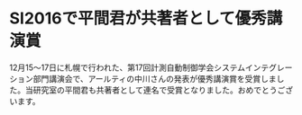 # SI2016で平間君が共著者として優秀講演賞
12月15〜17日に札幌で行われた、第17回計測自動制御学会システムインテグレーション部門講演会で、アールティの中川さんの発表が優秀講演賞を受賞しました。当研究室の平間君も共著者として連名で受賞となりました。おめでとうございます。
